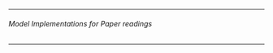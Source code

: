-----------------------------
###### Model Implementations for Paper readings
-----------------------
